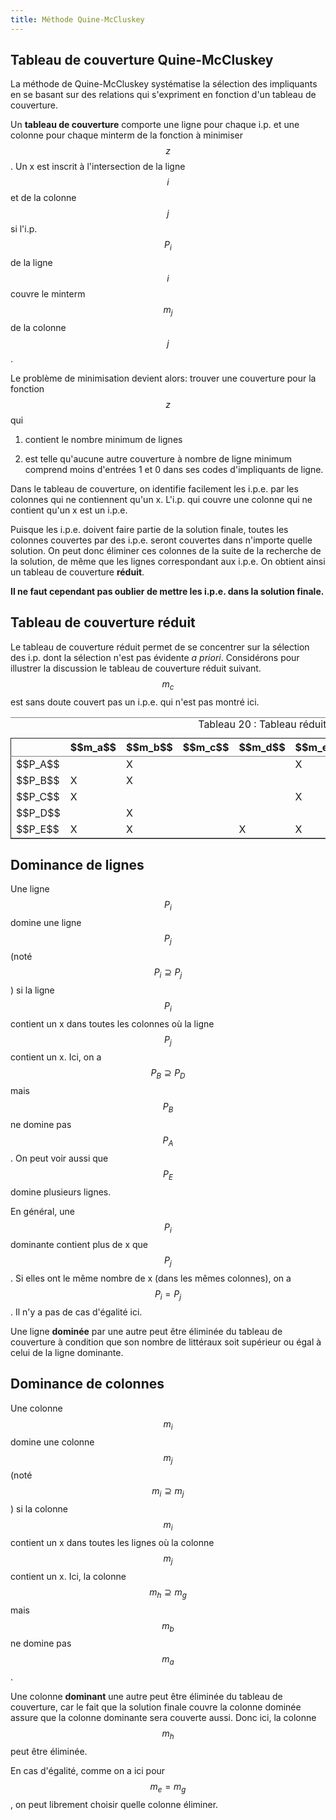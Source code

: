 ```yaml
---
title: Méthode Quine-McCluskey
---
```

## Tableau de couverture Quine-McCluskey

La méthode de Quine-McCluskey systématise la sélection des impliquants
en se basant sur des relations qui s'expriment en fonction d'un
tableau de couverture.

Un **tableau de couverture** comporte une ligne pour chaque i.p. et une
colonne pour chaque minterm de la fonction à minimiser $$z$$. Un x est
inscrit à l'intersection de la ligne $$i$$ et de la colonne  $$j$$ si
l'i.p.  $$P_i$$ de la ligne  $$i$$ couvre le minterm  $$m_j$$ de la colonne
 $$j$$.

Le problème de minimisation devient alors: trouver une couverture pour
la fonction $$z$$ qui

1.  contient le nombre minimum de lignes

2.  est telle qu'aucune autre couverture à nombre de ligne minimum
    comprend moins d'entrées 1 et 0 dans ses codes d'impliquants de
    ligne.

Dans le tableau de couverture, on identifie facilement les i.p.e. par
les colonnes qui ne contiennent qu'un x. L'i.p. qui couvre une colonne
qui ne contient qu'un x est un i.p.e.

Puisque les i.p.e. doivent faire partie de la solution finale, toutes
les colonnes couvertes par des i.p.e. seront couvertes dans n'importe
quelle solution. On peut donc éliminer ces colonnes de la suite de la
recherche de la solution, de même que les lignes correspondant aux
i.p.e. On obtient ainsi un tableau de couverture **réduit**.

**Il ne faut cependant pas oublier de mettre les i.p.e. dans la solution
finale.**

## Tableau de couverture réduit

Le tableau de couverture réduit permet de se concentrer sur la
sélection des i.p. dont la sélection n'est pas évidente *a
priori*. Considérons pour illustrer la discussion le tableau de
couverture réduit suivant. $$m_c$$ est sans doute couvert pas un
i.p.e. qui n'est pas montré ici.

<table id="org08ebcc0" border="2" cellspacing="0" cellpadding="6" rules="groups" frame="hsides">
<caption class="t-above"><span class="table-number">Tableau 20 :</span> Tableau réduit</caption>

<colgroup>
<col  class="org-left" />

<col  class="org-left" />

<col  class="org-left" />

<col  class="org-left" />

<col  class="org-left" />

<col  class="org-left" />

<col  class="org-left" />

<col  class="org-left" />

<col  class="org-left" />
</colgroup>
<thead>
<tr>
<th scope="col" class="org-left">&#xa0;</th>
<th scope="col" class="org-left">$$m_a$$</th>
<th scope="col" class="org-left">$$m_b$$</th>
<th scope="col" class="org-left">$$m_c$$</th>
<th scope="col" class="org-left">$$m_d$$</th>
<th scope="col" class="org-left">$$m_e$$</th>
<th scope="col" class="org-left">$$m_f$$</th>
<th scope="col" class="org-left">$$m_g$$</th>
<th scope="col" class="org-left">$$m_h$$</th>
</tr>
</thead>

<tbody>
<tr>
<td class="org-left">$$P_A$$</td>
<td class="org-left">&#xa0;</td>
<td class="org-left">X</td>
<td class="org-left">&#xa0;</td>
<td class="org-left">&#xa0;</td>
<td class="org-left">X</td>
<td class="org-left">&#xa0;</td>
<td class="org-left">X</td>
<td class="org-left">X</td>
</tr>


<tr>
<td class="org-left">$$P_B$$</td>
<td class="org-left">X</td>
<td class="org-left">X</td>
<td class="org-left">&#xa0;</td>
<td class="org-left">&#xa0;</td>
<td class="org-left">&#xa0;</td>
<td class="org-left">X</td>
<td class="org-left">&#xa0;</td>
<td class="org-left">X</td>
</tr>


<tr>
<td class="org-left">$$P_C$$</td>
<td class="org-left">X</td>
<td class="org-left">&#xa0;</td>
<td class="org-left">&#xa0;</td>
<td class="org-left">&#xa0;</td>
<td class="org-left">X</td>
<td class="org-left">&#xa0;</td>
<td class="org-left">X</td>
<td class="org-left">X</td>
</tr>


<tr>
<td class="org-left">$$P_D$$</td>
<td class="org-left">&#xa0;</td>
<td class="org-left">X</td>
<td class="org-left">&#xa0;</td>
<td class="org-left">&#xa0;</td>
<td class="org-left">&#xa0;</td>
<td class="org-left">&#xa0;</td>
<td class="org-left">&#xa0;</td>
<td class="org-left">X</td>
</tr>


<tr>
<td class="org-left">$$P_E$$</td>
<td class="org-left">X</td>
<td class="org-left">X</td>
<td class="org-left">&#xa0;</td>
<td class="org-left">X</td>
<td class="org-left">X</td>
<td class="org-left">X</td>
<td class="org-left">X</td>
<td class="org-left">X</td>
</tr>
</tbody>
</table>


## Dominance de lignes

Une ligne $$P_i$$ domine une ligne $$P_j$$ (noté $$P_i \supseteq
P_j$$) si la ligne $$P_i$$ contient un x dans toutes les colonnes où
la ligne $$P_j$$ contient un x. Ici, on a $$P_B \supseteq P_D$$ mais
$$P_B$$ ne domine pas $$P_A$$. On peut voir aussi que $$P_E$$ domine
plusieurs lignes.

En général, une $$P_i$$ dominante contient plus de x que $$P_j$$. Si
elles ont le même nombre de x (dans les mêmes colonnes), on a $$P_i =
P_j$$. Il n'y a pas de cas d'égalité ici.

Une ligne **dominée** par une autre peut être éliminée du tableau de
couverture à condition que son nombre de littéraux soit supérieur ou
égal à celui de la ligne dominante.


## Dominance de colonnes

Une colonne $$m_i$$ domine une colonne $$m_j$$ (noté $$m_i \supseteq
m_j$$) si la colonne $$m_i$$ contient un x dans toutes les lignes où
la colonne $$m_j$$ contient un x. Ici, la colonne $$m_h \supseteq
m_g$$ mais $$m_b$$ ne domine pas $$m_a$$. 

Une colonne **dominant** une autre peut être éliminée du tableau de
couverture, car le fait que la solution finale couvre la colonne
dominée assure que la colonne dominante sera couverte aussi. Donc ici,
la colonne $$m_h$$ peut être éliminée.

En cas d'égalité, comme on a ici pour $$m_e = m_g$$, on peut librement
choisir quelle colonne éliminer.

